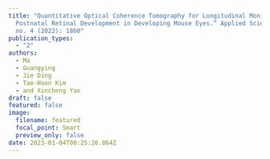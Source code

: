 ```yaml
---
title: "Quantitative Optical Coherence Tomography for Longitudinal Monitoring of
  Postnatal Retinal Development in Developing Mouse Eyes.” Applied Sciences 12,
  no. 4 (2022): 1860"
publication_types:
  - "2"
authors:
  - Ma
  - Guangying
  - Jie Ding
  - Tae-Hoon Kim
  - and Xincheng Yao
draft: false
featured: false
image:
  filename: featured
  focal_point: Smart
  preview_only: false
date: 2023-01-04T00:25:26.864Z
---
```

